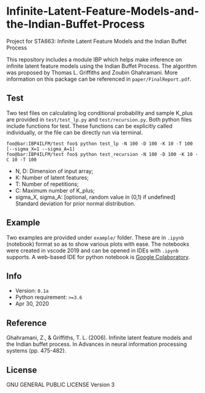# Infinite-Latent-Feature-Models-and-the-Indian-Buffet-Process

Project for STA663: Infinite Latent Feature Models and the Indian Buffet Process

This repository includes a module IBP which helps make inference on infinite latent feature models using the Indian Buffet Process. The algorithm was proposed by Thomas L. Griffiths and Zoubin Ghahramani. More information on this package can be referenced in `paper/FinalReport.pdf`.

## Test

Two test files on calculating log conditional probability and sample K_plus are provided in `test/test_lp.py` and `test/recursion.py`. Both python files include functions for test. These functions can be explicitly called individually, or the file can be directly run via terminal.

```console
foo@bar:IBP4ILFM/test foo$ python test_lp -N 100 -D 100 -K 10 -T 100 [--sigma_X=1 --sigma_A=1]
foo@bar:IBP4ILFM/test foo$ python test_recursion -N 100 -D 100 -K 10 -C 10 -T 100
```

- N, D: Dimension of input array;
- K: Number of latent features;
- T: Number of repetitions;
- C: Maximum number of K_plus;
- sigma_X, sigma_A: [optional, random value in (0,1) if undefined] Standard deviation for prior normal distribution.

## Example

Two examples are provided under `example/` folder. These are in `.ipynb` (notebook) format so as to show various plots with ease.
The notebooks were created in vscode 2019 and can be opened in IDEs with `.ipynb` supports.
A web-based IDE for python notebook is [Google Colaboratory](https://colab.research.google.com/notebooks/intro.ipynb#recent=true).

## Info

- Version: `0.1a`
- Python requirement: `>=3.6`
- Apr 30, 2020

## Reference

Ghahramani, Z., & Griffiths, T. L. (2006). Infinite latent feature models and the Indian buffet process. In Advances in neural information processing systems (pp. 475-482).

## License

GNU GENERAL PUBLIC LICENSE Version 3

